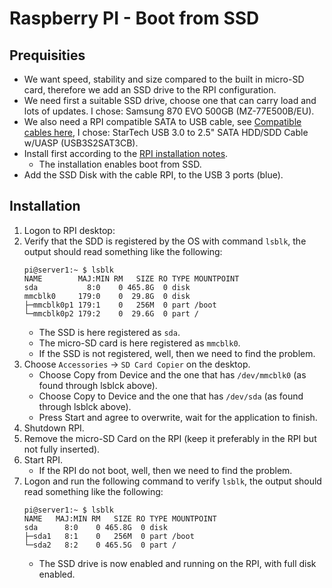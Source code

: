 # Raspberry PI - Boot from SSD

## Prequisities
- We want speed, stability and size compared to the built in micro-SD card, therefore we add an SSD drive to the RPI configuration.
- We need first a suitable SSD drive, choose one that can carry load and lots of updates. I chose: Samsung 870 EVO 500GB (MZ-77E500B/EU).
- We also need a RPI compatible SATA to USB cable, see [Compatible cables here](https://jamesachambers.com/raspberry-pi-4-usb-boot-config-guide-for-ssd-flash-drives/), I chose: StarTech USB 3.0 to 2.5" SATA HDD/SDD Cable w/UASP (USB3S2SAT3CB).
- Install first according to the [RPI installation notes](https://github.com/slittorin/raspberrypi-install).
  - The installation enables boot from SSD.
- Add the SSD Disk with the cable RPI, to the USB 3 ports (blue).

## Installation

1. Logon to RPI desktop:
2. Verify that the SDD is registered by the OS with command `lsblk`, the output should read something like the following:
   ```shell
   pi@server1:~ $ lsblk
   NAME        MAJ:MIN RM   SIZE RO TYPE MOUNTPOINT
   sda           8:0    0 465.8G  0 disk 
   mmcblk0     179:0    0  29.8G  0 disk 
   ├─mmcblk0p1 179:1    0   256M  0 part /boot
   └─mmcblk0p2 179:2    0  29.6G  0 part /
   ```
   - The SSD is here registered as `sda`.
   - The micro-SD card is here registered as `mmcblk0`.
   - If the SSD is not registered, well, then we need to find the problem.
3. Choose  `Accessories` -> `SD Card Copier` on the desktop.
   - Choose Copy from Device and the one that has `/dev/mmcblk0` (as found through lsblck above).
   - Choose Copy to Device and the one that has `/dev/sda` (as found through lsblck above).
   - Press Start and agree to overwrite, wait for the application to finish.
4. Shutdown RPI.
5. Remove the micro-SD Card on the RPI (keep it preferably in the RPI but not fully inserted).
6. Start RPI.
   - If the RPI do not boot, well, then we need to find the problem.
7. Logon and run the following command to verify `lsblk`, the output should read something like the following:
   ```shell
   pi@server1:~ $ lsblk
   NAME   MAJ:MIN RM   SIZE RO TYPE MOUNTPOINT
   sda      8:0    0 465.8G  0 disk 
   ├─sda1   8:1    0   256M  0 part /boot
   └─sda2   8:2    0 465.5G  0 part /
   ```
   - The SSD drive is now enabled and running on the RPI, with full disk enabled.
